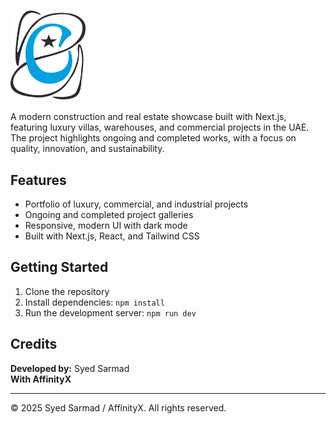 # <img src="public/images/dark.png" alt="Logo" width="120" style="vertical-align:middle;" />



A modern construction and real estate showcase built with Next.js, featuring luxury villas, warehouses, and commercial projects in the UAE. The project highlights ongoing and completed works, with a focus on quality, innovation, and sustainability.

## Features
- Portfolio of luxury, commercial, and industrial projects
- Ongoing and completed project galleries
- Responsive, modern UI with dark mode
- Built with Next.js, React, and Tailwind CSS

## Getting Started
1. Clone the repository
2. Install dependencies: `npm install`
3. Run the development server: `npm run dev`

## Credits
**Developed by:** Syed Sarmad  
**With AffinityX**

---

© 2025 Syed Sarmad / AffinityX. All rights reserved.
